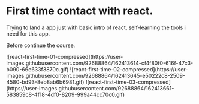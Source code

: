 # First time contact with react.
<p>
Trying to land a app just with basic intro of react,
self-learning the tools i need for this app.

Before continue the course.
</p>
![react-first-time-01-compressed](https://user-images.githubusercontent.com/92688864/162413614-cf4f80f0-616f-47c3-b090-66e633f3870c.gif)
![react-first-time-02-compressed](https://user-images.githubusercontent.com/92688864/162413645-e50222c8-2509-4580-bd93-8eb8ab6b6981.gif)
![react-first-time-03-compressed](https://user-images.githubusercontent.com/92688864/162413661-583859c8-4f18-4df0-8209-999a44cc70c0.gif)

